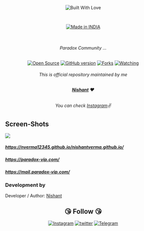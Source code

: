 <p align=center>
  <img title="Built With Love" src="https://forthebadge.com/images/badges/built-with-love.svg"></p>
  
  <br>
  
  <p align=center>
  <a href="https://www.instagram.com/attitude.unique_king"><img title="Made in INDIA" src="https://img.shields.io/badge/MADE%20IN-INDIA-SCRIPT?colorA=%23ff8100&colorB=%23017e40&colorC=%23ff0000&style=for-the-badge"></a>
  </p>

  <br>
  
  ###### <p align="center">Paradox Community ...<p align="center">
<p align=center>
  <a href="https://www.instagram.com/attitude.unique_king"><img title="Open Source" src="https://img.shields.io/badge/Open%20Source-%E2%99%A5-red" ></a>
  <a href="https://www.instagram.com/attitude.unique_king"><img title="GitHub version" src="https://d25lcipzij17d.cloudfront.net/badge.svg?id=gh&type=6&v=1.0&x2=0" ></a>
  <a href="https://github.com/nverma12345/"><img title="Forks" src="https://img.shields.io/github/forks/nverma12345/nverma12345?color=red&style=flat-square"></a>
  <a href="https://github.com/nverma12345"><img title="Watching" src="https://img.shields.io/github/watchers/nverma12345/nverma12345?label=Watchers&color=blue&style=flat-square"></a>
 
###### <p align="center">*This is official repository maintained by me*
###### <p align="center"> *[**Nishant**](https://www.instagram.com/attitude.unique_king/) ❤️*
###### <p align="center"> *You can check [Instagram](https://www.instagram.com/attitude.unique_king)✌*


## Screen-Shots

<p>
<img src="https://user-images.githubusercontent.com/36808495/206894391-25daec89-33ff-47f7-9406-f1a466d15bf4.png">
</p>

  
  
  
  ##### https://nverma12345.github.io/nishantverma.github.io/
  ##### https://paradox-vip.com/
  ##### https://mail.paradox-vip.com/
  
  
 
  ### Development by

Developer / Author: [Nishant](https://www.instagram.com/attitude.unique_king/)

### <h2 align="center">😘 Follow 😘 </h2>
<p align="center">
<a href="https://www.instagram.com/attitude.unique_king/"><img title="Instagram" src="https://img.shields.io/badge/instagram-%23E4405F.svg?&style=for-the-badge&logo=instagram&logoColor=white"></a>
<a href="https://www.twitter.com/nishant88026018/"><img title="twitter" src="https://img.shields.io/badge/twitter-%231DA1F2.svg?&style=for-the-badge&logo=twitter&logoColor=white"></a>
<a href="https://t.me/attitude_unique_king"><img title="Telegram" src="https://img.shields.io/badge/Telegram-blue?style=for-the-badge&logo=Telegram"></a>
</p>
